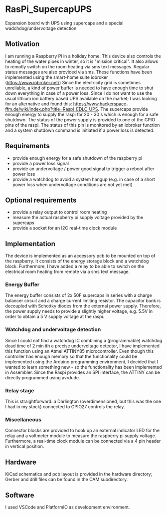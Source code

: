# RasPi_SupercapUPS
Expansion board with UPS using supercaps and a special wadchdog/undervoltage detection

## Motivation
I am running a Raspberry Pi in a holiday home. This device also  controls the heating of the water pipes in winter, so it is "mission critical". It also allows to remotly switch on the room heating via sms text messages. Regular status messages are also provided via sms. These functions have been implemented using the smart-home suite iobroker (https://www.iobroker.net/)
Since the electricity grid is sometimes unreliable, a kind of power buffer is needed to have enough time to shut down everything in case of a power loss. Since I do not want to use the usual lithium ion battery based UPS available on the market; I was looking for an alternative and found this: https://www.hackerspace-ffm.de/wiki/index.php?title=Raspi_EDLC_UPS.
The supercaps provide enough energy to supply the raspi for 20 - 30 s which is enough for a safe shutdown. The status of the power supply is provided to one of the GPIO pins of the raspi. The status of this pin is monitored by an iobroker function and a system shutdown command is initiated if a power loss is detected.

## Requirements
- provide enough energy for a safe shutdown of the raspberry pi
- provide a power loss signal
- provide an undervoltage / power good signal to trigger a reboot after power loss
- provide a watchdog to avoid a system hangup (e.g. in case of a short power loss when undervoltage conditions are not yet met)
## Optional requirements
- provide a relay output to control room heating
- measure the actual raspberry pi supply voltage provided by the supercaps
- provide a socket for an I2C real-time clock module
## Implementation
The device is implemented as an accessory pcb to be mounted on top of the raspberry. It consists of the energy storage block and a watchdog block. Furthermore, I have added a relay to be able to switch on the electrical room heating from remote via a sms text message.
### Energy Buffer
The energy buffer consists of 2x 50F supercaps in series with a charge balancer circuit and a charge current limiting resistor. The capacitor bank is decoupled with Schottky diodes from the external power supply. Therefore, the power supply needs to provide a slightly higher voltage, e.g. 5.5V in order to obtain a 5 V supply voltage at the raspi.
### Watchdog and undervoltage detection
Since I could not find a watchdog IC combining a (programmable) watchdog dead time of 2 min ith a precise undervoltage detector, I have implemented this function using an Atmel ATTINY85 microcontroller. Even though this controller has enough memory so that the functionality could be implemented using the Arduino programming environment, I decided that I wanted to learn something new - so the functionality has been implemented in Assembler.
Since the Raspi provides an SPI interface, the ATTINY can be directly programmed using avrdude.
### Relay stage
This is straightforward: a Darlington (overdimensioned, but this was the one I had in my stock) connected to GPIO27 controls the relay. 
### Miscellaneous
Connector blocks are provided to hook up an external indicator LED for the relay and a voltmeter module to measure the raspberry pi supply voltage. Furthermore, a real-time clock module can be connected via a 4 pin header in vertical position.
## Hardware
KiCad schematics and pcb layout is provided in the hardware directory; Gerber and drill files can be found in the CAM subdirectory.
## Software
I used VSCode and PlatformIO as development environment. 
